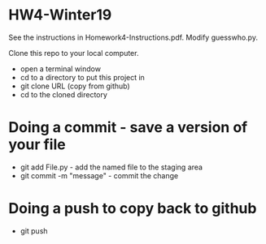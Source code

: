 # HW4-Winter19

See the instructions in Homework4-Instructions.pdf.  Modify guesswho.py.  

Clone this repo to your local computer.

- open a terminal window
- cd to a directory to put this project in
- git clone URL (copy from github)
- cd to the cloned directory

# Doing a commit - save a version of your file
- git add File.py  - add the named file to the staging area
- git commit -m "message" - commit the change

# Doing a push to copy back to github
- git push 
